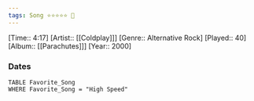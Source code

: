 ```yaml
---
tags: Song ⭐⭐⭐⭐⭐ 💛
---
```

[Time:: 4:17]
[Artist:: [[Coldplay]]]
[Genre:: Alternative Rock]
[Played:: 40]
[Album:: [[Parachutes]]]
[Year:: 2000]
### Dates
````dataview
TABLE Favorite_Song
WHERE Favorite_Song = "High Speed"
````